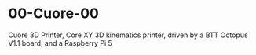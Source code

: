 # 00-Cuore-00
 Cuore 3D Printer, Core XY 3D kinematics printer, driven by a BTT Octopus V1.1 board, and a Raspberry Pi 5
